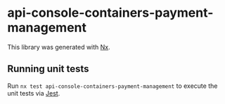 # api-console-containers-payment-management

This library was generated with [Nx](https://nx.dev).

## Running unit tests

Run `nx test api-console-containers-payment-management` to execute the unit tests via [Jest](https://jestjs.io).
